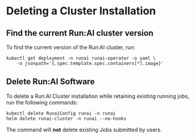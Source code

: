 # Deleting a Cluster Installation


## Find the current Run:AI cluster version

To find the current version of the Run:AI cluster, run:

```
kubectl get deployment -n runai runai-operator -o yaml \
    -o jsonpath='{.spec.template.spec.containers[*].image}'
```


## Delete Run:AI Software


To delete a Run:AI Cluster installation while retaining existing running jobs, run the following commands:

``` 
kubectl delete RunaiConfig runai -n runai
helm delete runai-cluster -n runai --no-hooks
```

The command will __not__ delete existing Jobs submitted by users. 

